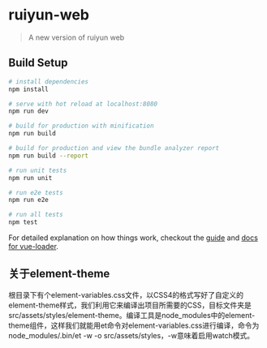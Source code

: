 # ruiyun-web

> A new version of ruiyun web

## Build Setup

``` bash
# install dependencies
npm install

# serve with hot reload at localhost:8080
npm run dev

# build for production with minification
npm run build

# build for production and view the bundle analyzer report
npm run build --report

# run unit tests
npm run unit

# run e2e tests
npm run e2e

# run all tests
npm test
```

For detailed explanation on how things work, checkout the [guide](http://vuejs-templates.github.io/webpack/) and [docs for vue-loader](http://vuejs.github.io/vue-loader).

## 关于element-theme
根目录下有个element-variables.css文件，以CSS4的格式写好了自定义的element-theme样式，我们利用它来编译出项目所需要的CSS，目标文件夹是src/assets/styles/element-theme。编译工具是node_modules中的element-theme组件，这样我们就能用et命令对element-variables.css进行编译，命令为node_modules/.bin/et -w -o src/assets/styles，-w意味着启用watch模式。
